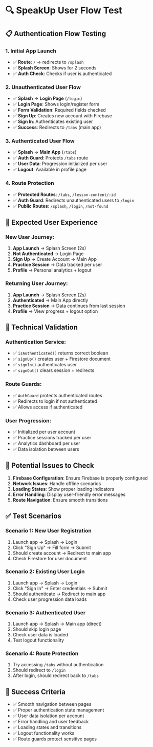 # 🔍 SpeakUp User Flow Test

## 📋 **Authentication Flow Testing**

### **1. Initial App Launch**
- ✅ **Route**: `/` → redirects to `/splash`
- ✅ **Splash Screen**: Shows for 2 seconds
- ✅ **Auth Check**: Checks if user is authenticated

### **2. Unauthenticated User Flow**
- ✅ **Splash** → **Login Page** (`/login`)
- ✅ **Login Page**: Shows login/register form
- ✅ **Form Validation**: Required fields checked
- ✅ **Sign Up**: Creates new account with Firebase
- ✅ **Sign In**: Authenticates existing user
- ✅ **Success**: Redirects to `/tabs` (main app)

### **3. Authenticated User Flow**
- ✅ **Splash** → **Main App** (`/tabs`)
- ✅ **Auth Guard**: Protects `/tabs` route
- ✅ **User Data**: Progression initialized per user
- ✅ **Logout**: Available in profile page

### **4. Route Protection**
- ✅ **Protected Routes**: `/tabs`, `/lesson-content/:id`
- ✅ **Auth Guard**: Redirects unauthenticated users to `/login`
- ✅ **Public Routes**: `/splash`, `/login`, `/not-found`

## 🎯 **Expected User Experience**

### **New User Journey:**
1. **App Launch** → Splash Screen (2s)
2. **Not Authenticated** → Login Page
3. **Sign Up** → Create Account → Main App
4. **Practice Session** → Data tracked per user
5. **Profile** → Personal analytics + logout

### **Returning User Journey:**
1. **App Launch** → Splash Screen (2s)
2. **Authenticated** → Main App directly
3. **Practice Session** → Data continues from last session
4. **Profile** → View progress + logout option

## 🔧 **Technical Validation**

### **Authentication Service:**
- ✅ `isAuthenticated()` returns correct boolean
- ✅ `signUp()` creates user + Firestore document
- ✅ `signIn()` authenticates user
- ✅ `signOut()` clears session + redirects

### **Route Guards:**
- ✅ `AuthGuard` protects authenticated routes
- ✅ Redirects to login if not authenticated
- ✅ Allows access if authenticated

### **User Progression:**
- ✅ Initialized per user account
- ✅ Practice sessions tracked per user
- ✅ Analytics dashboard per user
- ✅ Data isolation between users

## 🚨 **Potential Issues to Check**

1. **Firebase Configuration**: Ensure Firebase is properly configured
2. **Network Issues**: Handle offline scenarios
3. **Loading States**: Show proper loading indicators
4. **Error Handling**: Display user-friendly error messages
5. **Route Navigation**: Ensure smooth transitions

## ✅ **Test Scenarios**

### **Scenario 1: New User Registration**
1. Launch app → Splash → Login
2. Click "Sign Up" → Fill form → Submit
3. Should create account → Redirect to main app
4. Check Firestore for user document

### **Scenario 2: Existing User Login**
1. Launch app → Splash → Login
2. Click "Sign In" → Enter credentials → Submit
3. Should authenticate → Redirect to main app
4. Check user progression data loads

### **Scenario 3: Authenticated User**
1. Launch app → Splash → Main app (direct)
2. Should skip login page
3. Check user data is loaded
4. Test logout functionality

### **Scenario 4: Route Protection**
1. Try accessing `/tabs` without authentication
2. Should redirect to `/login`
3. After login, should redirect back to `/tabs`

## 🎯 **Success Criteria**

- ✅ Smooth navigation between pages
- ✅ Proper authentication state management
- ✅ User data isolation per account
- ✅ Error handling and user feedback
- ✅ Loading states and transitions
- ✅ Logout functionality works
- ✅ Route guards protect sensitive pages
